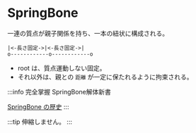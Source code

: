 # SpringBone

一連の質点が親子関係を持ち、一本の紐状に構成される。

```
|<-長さ固定->|<-長さ固定->|
o------------o------------o
```

- root は、質点運動しない固定。
- それ以外は、親との `距離` が一定に保たれるように拘束される。

:::info
完全掌握 SpringBone解体新書

[SpringBone の歴史](https://speakerdeck.com/colopl/wan-quan-zhang-wo-springbonejie-ti-xin-shu?slide=10)
:::

:::tip
伸縮しません。
:::
